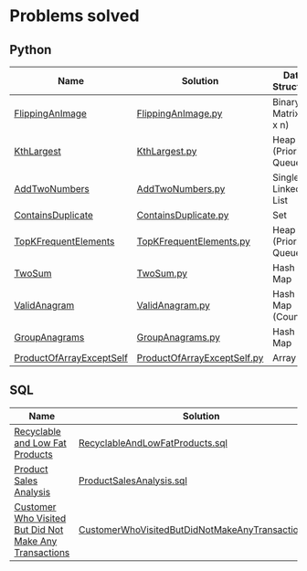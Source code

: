 # Problems solved

## Python
| Name | Solution | Data Structure | 
| --- | --- | --- | 
| [FlippingAnImage](https://leetcode.com/problems/flipping-an-image/) | [FlippingAnImage.py](https://github.com/samacciu23/LeetCode/blob/main/problems/python/matrix/FlippingAnImage.py) | Binary Matrix (n x n) |
| [KthLargest](https://leetcode.com/problems/kth-largest-element-in-a-stream/) | [KthLargest.py](https://github.com/samacciu23/LeetCode/blob/main/problems/python/heap%20(priority)%20queue/KthLargest.py) | Heap (Priority) Queue |
| [AddTwoNumbers](https://leetcode.com/problems/add-two-numbers/) | [AddTwoNumbers.py](https://github.com/samacciu23/LeetCode/blob/main/problems/python/single%20linked%20list/AddTwoNumbers.py) | Single Linked List |
| [ContainsDuplicate](https://leetcode.com/problems/add-two-numbers/) | [ContainsDuplicate.py](https://github.com/samacciu23/LeetCode/blob/main/problems/python/set/ContainsDuplicate.py) | Set |
| [TopKFrequentElements](https://leetcode.com/problems/top-k-frequent-elements/) | [TopKFrequentElements.py](https://github.com/samacciu23/LeetCode/blob/main/problems/python/heap%20(priority)%20queue/TopKFrequentElements.py) | Heap (Priority) Queue |
| [TwoSum](https://leetcode.com/problems/two-sum/) | [TwoSum.py](https://github.com/samacciu23/LeetCode/blob/main/problems/python/hash%20map/TwoSum.py) | Hash Map |
| [ValidAnagram](https://leetcode.com/problems/valid-anagram/) | [ValidAnagram.py](https://github.com/samacciu23/LeetCode/blob/main/problems/python/hash%20map/ValidAnagram.py) | Hash Map (Counter) |
| [GroupAnagrams](https://leetcode.com/problems/group-anagrams/) | [GroupAnagrams.py](https://github.com/samacciu23/LeetCode/blob/main/problems/python/hash%20map/GroupAnagrams.py) | Hash Map |
| [ProductOfArrayExceptSelf](https://leetcode.com/problems/product-of-array-except-self/) | [ProductOfArrayExceptSelf.py](https://github.com/samacciu23/LeetCode/blob/main/problems/python/array/ProductOfArrayExceptSelf.py) | Array |

## SQL
| Name | Solution | Command | 
| --- | --- | --- | 
| [Recyclable and Low Fat Products](https://leetcode.com/problems/recyclable-and-low-fat-products/) | [RecyclableAndLowFatProducts.sql](https://github.com/samacciu23/LeetCode/blob/main/problems/sql/select/RecyclableAndLowFatProducts.sql) | Select |
| [Product Sales Analysis](https://leetcode.com/problems/product-sales-analysis-i/) | [ProductSalesAnalysis.sql](https://github.com/samacciu23/LeetCode/blob/main/problems/sql/inner%20join/ProductSalesAnalysis.sql) | Inner Join |
| [Customer Who Visited But Did Not Make Any Transactions](https://leetcode.com/problems/product-sales-analysis-i/) | [CustomerWhoVisitedButDidNotMakeAnyTransactions.sql](https://github.com/samacciu23/LeetCode/blob/main/problems/sql/left%20join/CustomerWhoVisitedButDidNotMakeAnyTransactions.sql) | Left Join |